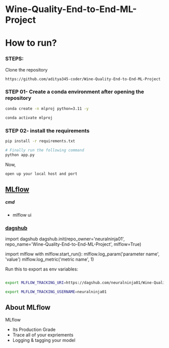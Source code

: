 # Wine-Quality-End-to-End-ML-Project


# How to run?
### STEPS:

Clone the repository

```bash
https://github.com/aditya345-coder/Wine-Quality-End-to-End-ML-Project
```
### STEP 01- Create a conda environment after opening the repository

```bash
conda create -n mlproj python=3.11 -y
```

```bash
conda activate mlproj
```


### STEP 02- install the requirements
```bash
pip install -r requirements.txt
```


```bash
# Finally run the following command
python app.py
```

Now,
```bash
open up your local host and port
```



## [MLflow](https://mlflow.org/docs/latest/index.html)


##### cmd
- mlflow ui

### [dagshub](https://dagshub.com/)

import dagshub
dagshub.init(repo_owner='neuralninja01', repo_name='Wine-Quality-End-to-End-ML-Project', mlflow=True)

import mlflow
with mlflow.start_run():
  mlflow.log_param('parameter name', 'value')
  mlflow.log_metric('metric name', 1)

Run this to export as env variables:

```bash

export MLFLOW_TRACKING_URI=https://dagshub.com/neuralninja01/Wine-Quality-End-to-End-ML-Project.mlflow

export MLFLOW_TRACKING_USERNAME=neuralninja01
```

## About MLflow 
MLflow

 - Its Production Grade
 - Trace all of your expriements
 - Logging & tagging your model


